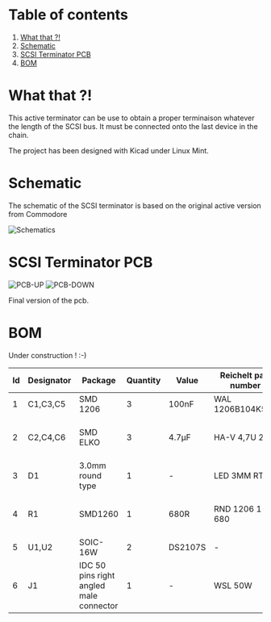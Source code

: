# Table of contents
1. [What that ?!](#1)
2. [Schematic](#2)
3. [SCSI Terminator PCB](#3)
4. [BOM](#4)

# What that ?! <a name="1"></a>
This active terminator can be use to obtain a proper terminaison whatever the length of the SCSI bus.
It must be connected onto the last device in the chain.

The project has been designed with Kicad under Linux Mint.

# Schematic <a name="2"></a>
The schematic of the SCSI terminator is based on the original active version from Commodore

![Schematics](https://github.com/nobodyisinocent/SCSI-Active-terminator/assets/80821708/0be7c675-997c-438d-95cc-4144b695d717)

# SCSI Terminator PCB <a name="3"></a>

![PCB-UP](https://github.com/nobodyisinocent/SCSI-Active-terminator/assets/80821708/6df79685-b47a-4336-854d-dd28d023102e)
![PCB-DOWN](https://github.com/nobodyisinocent/SCSI-Active-terminator/assets/80821708/4a19606b-cb6c-4659-bd0b-f995d97ef486)

Final version of the pcb.

# BOM <a name="4"></a>

Under construction ! :-)

|Id	|Designator	|Package	|Quantity	|Value	|Reichelt part number	|Link  |
|---|---|---|---|---|---|---|
|1	|C1,C3,C5  |	SMD 1206	|3	|100nF|WAL 1206B104K500|https://www.reichelt.com/fr/en/Shopping-basket/5/index.html?ACTION=5&LA=3&nbc=1|
|2	|C2,C4,C6  |	SMD ELKO |3	|4.7µF|HA-V 4,7U 25|https://www.reichelt.com/fr/en/smd-e-cap-radial-4-7-f-25-v-105-c-1000-h-20--ha-v-4-7u-25-p228530.html?&trstct=pol_10&nbc=1|
|3	|D1        |3.0mm round type|1|-|LED 3MM RT|https://www.reichelt.com/fr/en/del-3-mm-plomb-e-rouge-191-mcd-50--led-3mm-rt-p10228.html?&trstct=pos_1&nbc=1|
|4	|R1	      | SMD1260	|1	|680R|RND 1206 1 680|https://www.reichelt.com/fr/en/r-sistance-smd-r-sistance-couche-paisse-680-o-1-1206-rnd-1206-1-680-p183362.html?&trstct=pos_0&nbc=1|
|5	|U1,U2	    |SOIC-16W	|2	|DS2107S|-|https://www.utsource.net/itm/p/11743518.html|
|6	|J1        |IDC 50 pins right angled male connector|1	|-|WSL 50W|https://www.reichelt.com/fr/en/box-connector-50-pin-angled-wsl-50w-p22839.html?&trstct=pol_5&nbc=1|

